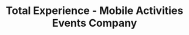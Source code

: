 ---
title: "Total Experience - Mobile Activities Events Company"
address: "Blessington, Co. Wicklow"
tel: "+353 (0)86 872 4894"
county: "Wicklow"
category: "Water Skiing"
type: "Content"
lat: "53.170413970947266"
lng: "-6.534420967102051"
---